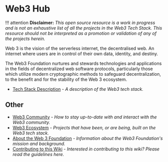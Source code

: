 # Web3 Hub

!!! attention 
**Disclaimer:** _This open source resource is a work in progress and is not an exhaustive list of all the projects in the Web3 Tech Stack. This resource should not be interpreted as a promotion or validation of any of the projects herein._

Web 3 is the vision of the serverless internet, the decentralised web. An internet where users are in control of their own data, identity, and destiny.

The Web3 Foundation nurtures and stewards technologies and applications in the fields of decentralized web software protocols, particularly those which utilize modern cryptographic methods to safeguard decentralization, to the benefit and for the stability of the Web 3 ecosystem.

* [Tech Stack Description](tech_stack/tech_stack_overview) - _A description of the Web3 tech stack._

## Other

* [Web3 Community](ecosystem/#community) - _How to stay up-to-date with and interact with the Web3 community._
* [Web3 Ecosystem](ecosystem) - _Projects that have been, or are being, built on the Web3 tech stack._
* [About the Web 3 Foundation](web3_mission_and_background) - _Information about the Web3 Foundation's mission and background._
* [Contributing to this Wiki](contributing) - _Interested in contributing to this wiki?  Please read the guidelines here._
